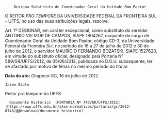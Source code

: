         Designa Substituto do Coordenador Geral da Unidade Bom Pastor  

O REITOR *PRO TEMPORE* DA UNIVERSIDADE FEDERAL DA FRONTEIRA SUL - UFFS, no uso das suas atribuições legais, resolve:

 Art. 1º DESIGNAR, em caráter excepcional, como substituto do servidor ANTONIO VALMOR DE CAMPOS, SIAPE 1804267, ocupante do cargo de Coordenador Geral da Unidade Bom Pastor, código CD-3, da Universidade Federal da Fronteira Sul, no período de 16 a 27 de julho de 2012 e 30 de julho de 2012, o servidor MAURÍCIO FERNANDO BOZATSKI, SIAPE 1527620, em virtude do substituto oficial, designado pela Portaria Nº 589/GR/UFFS/2012, de 05/06/2012, publicada no D.O.U. subsequente, ter se afastado por motivo de férias no mesmo período do titular.

  

  

   **Data do ato:** Chapecó-SC, 16 de julho de 2012.   
 

    Jaime Giolo   
 Reitor pro tempore da UFFS 

      Documento Histórico  [PORTARIA Nº 743/GR/UFFS/2012](https://www.uffs.edu.br/atos-normativos/portaria/gr/2012-0743/@@download/documento_historico)     
      